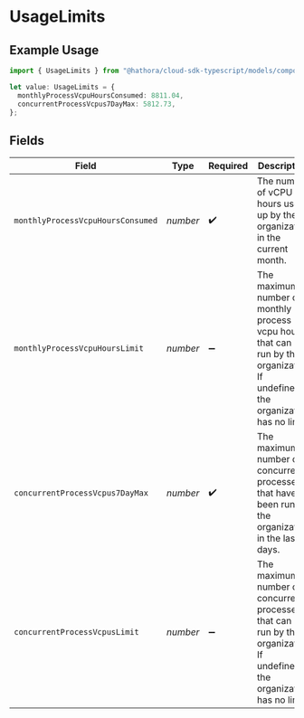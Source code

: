 # UsageLimits

## Example Usage

```typescript
import { UsageLimits } from "@hathora/cloud-sdk-typescript/models/components";

let value: UsageLimits = {
  monthlyProcessVcpuHoursConsumed: 8811.04,
  concurrentProcessVcpus7DayMax: 5812.73,
};
```

## Fields

| Field                                                                                                                             | Type                                                                                                                              | Required                                                                                                                          | Description                                                                                                                       |
| --------------------------------------------------------------------------------------------------------------------------------- | --------------------------------------------------------------------------------------------------------------------------------- | --------------------------------------------------------------------------------------------------------------------------------- | --------------------------------------------------------------------------------------------------------------------------------- |
| `monthlyProcessVcpuHoursConsumed`                                                                                                 | *number*                                                                                                                          | :heavy_check_mark:                                                                                                                | The number of vCPU hours used up by the organization in the current month.                                                        |
| `monthlyProcessVcpuHoursLimit`                                                                                                    | *number*                                                                                                                          | :heavy_minus_sign:                                                                                                                | The maximum number of monthly process vcpu hours that can be run by the organization<br/>If undefined, the organization has no limit. |
| `concurrentProcessVcpus7DayMax`                                                                                                   | *number*                                                                                                                          | :heavy_check_mark:                                                                                                                | The maximum number of concurrent processes that have been run by the organization in the last 7 days.                             |
| `concurrentProcessVcpusLimit`                                                                                                     | *number*                                                                                                                          | :heavy_minus_sign:                                                                                                                | The maximum number of concurrent processes that can be run by the organization<br/>If undefined, the organization has no limit.   |